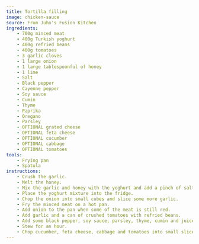 ```yaml
---
title: Tortilla filling
image: chicken-sauce
source: From Juho's Fusion Kitchen
ingredients:
    - 700g minced meat
    - 400g Turkish yoghurt
    - 400g refried beans
    - 400g tomatoes
    - 3 garlic cloves
    - 1 large onion
    - 1 large tablespoonful of honey
    - 1 lime
    - Salt
    - Black pepper
    - Cayenne pepper
    - Soy sauce
    - Cumin
    - Thyme
    - Paprika
    - Oregano
    - Parsley
    - OPTIONAL grated cheese
    - OPTIONAL feta cheese
    - OPTIONAL cucumber
    - OPTIONAL cabbage
    - OPTIONAL tomatoes
tools:
    - Frying pan
    - Spatula
instructions:
    - Crush the garlic.
    - Melt the honey.
    - Mix the garlic and honey with the yoghurt and add a pinch of salt.
    - Place the yoghurt mixture into the fridge.
    - Chop the onion into small cubes and slice some more garlic.
    - Fry the minced meat on a hot pan.
    - Add onion to the pan when some of the meat is still red.
    - Add garlic and a can of crushed tomatoes with refried beans.
    - Add some black pepper, soy sauce, parsley, thyme, cumin and juice the lime.
    - Stew for an hour.
    - Chop cucumber, feta cheese, cabbage and tomatoes into small slices and place each into a separate bowl.
---
```

